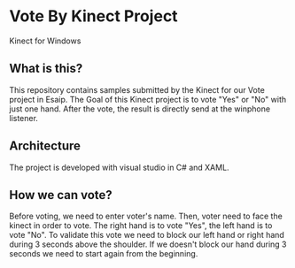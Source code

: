 # Vote By Kinect Project

Kinect for Windows 

## What is this?

This repository contains samples submitted by the Kinect for our Vote project in Esaip.
The Goal of this Kinect project is to vote "Yes" or "No" with just one hand. After the vote, the result is directly send at the winphone listener.

## Architecture

The project is developed with visual studio in C# and XAML.

## How we can vote?

Before voting, we need to enter voter's name. Then, voter need to face the kinect in order to vote.
The right hand is to vote "Yes", the left hand is to vote "No".
To validate this vote we need to block our left hand or right hand during 3 seconds above the shoulder. If we doesn't block our hand during 3 seconds we need to start again from the beginning.



